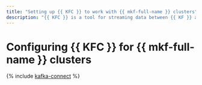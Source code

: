 ```yaml
---
title: "Setting up {{ KFC }} to work with {{ mkf-full-name }} clusters"
description: "{{ KFC }} is a tool for streaming data between {{ KF }} and other data stores."
---
```


# Configuring {{ KFC }} for {{ mkf-full-name }} clusters

{% include [kafka-connect](../../_tutorials/dataplatform/mkf-kafka-connect.md) %}
